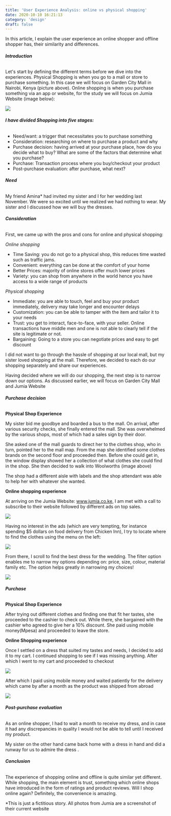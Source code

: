 ```yaml
---
title: 'User Experience Analysis: online vs physical shopping'
date: 2020-10-10 16:21:13
category: 'design'
draft: false
---
```


In this article, I explain the user experience an online shopper and offline shopper has, their similarity and differences.

###### **Introduction**

Let's start by defining the different terms before we dive into the experiences. Physical Shopping is when you go to a mall or store to purchase something. In this case we will focus on Garden City Mall in Nairobi, Kenya (picture above). Online shopping is when you purchase something via an app or website, for the study we will focus on Jumia Website (image below):

![](https://github.com/BethanyJep/100DaysOfDesign/raw/master/image8.png)

###### **I have divided Shopping into five stages:**

- Need/want: a trigger that necessitates you to purchase something
- Consideration: researching on where to purchase a product and why
- Purchase decision: having arrived at your purchase place, how do you decide what to buy? What are some of the factors that determine what you purchase?
- Purchase: Transaction process where you buy/checkout your product
- Post-purchase evaluation: after purchase, what next?

###### **Need**

My friend Amina\* had invited my sister and I for her wedding last November. We were so excited until we realized we had nothing to wear. My sister and I discussed how we will buy the dresses.

###### **Consideration**

First, we came up with the pros and cons for online and physical shopping:

_Online shopping_

- Time Saving: you do not go to a physical shop, this reduces time wasted such as traffic jams.
- Convenient: everything can be done at the comfort of your home
- Better Prices: majority of online stores offer much lower prices
- Variety: you can shop from anywhere in the world hence you have access to a wide range of products

_Physical shopping_

- Immediate: you are able to touch, feel and buy your product immediately, delivery may take longer and encounter delays
- Customization: you can be able to tamper with the item and tailor it to your needs
- Trust: you get to interact, face-to-face, with your seller. Online transactions have middle men and one is not able to clearly tell if the site is legitimate or not.
- Bargaining: Going to a store you can negotiate prices and easy to get discount

I did not want to go through the hassle of shopping at our local mall, but my sister loved shopping at the mall. Therefore, we decided to each do our shopping separately and share our experiences.

Having decided where we will do our shopping, the next step is to narrow down our options. As discussed earlier, we will focus on Garden City Mall and Jumia Website

###### **Purchase decision**

**Physical Shop Experience**

My sister bid me goodbye and boarded a bus to the mall. On arrival, after various security checks, she finally entered the mall. She was overwhelmed by the various shops, most of which had a sales sign by their door.

She asked one of the mall guards to direct her to the clothes shop, who in turn, pointed her to the mall map. From the map she identified some clothes brands on the second floor and proceeded then. Before she could get in, the window display showed her a collection of what clothes she could find in the shop. She then decided to walk into Woolworths (image above)

The shop had a different aisle with labels and the shop attendant was able to help her with whatever she wanted.

**Online shopping experience**

At arriving on the Jumia Website: www.jumia.co.ke, I am met with a call to subscribe to their website followed by different ads on top sales.

![](https://github.com/BethanyJep/100DaysOfDesign/raw/master/image1.png)

Having no interest in the ads (which are very tempting, for instance spending \$5 dollars on food delivery from Chicken Inn), I try to locate where to find the clothes using the menu on the left:

![](https://github.com/BethanyJep/100DaysOfDesign/raw/master/image2.png)

From there, I scroll to find the best dress for the wedding. The filter option enables me to narrow my options depending on: price, size, colour, material family etc. The option helps greatly in narrowing my choices!

![](https://github.com/BethanyJep/100DaysOfDesign/raw/master/image6.png)

###### **Purchase**

**Physical Shop Experience**

After trying out different clothes and finding one that fit her tastes, she proceeded to the cashier to check out. While there, she bargained with the cashier who agreed to give her a 10% discount. She paid using mobile money(Mpesa) and proceeded to leave the store.

**Online Shopping experience**

Once I settled on a dress that suited my tastes and needs, I decided to add it to my cart. I continued shopping to see if I was missing anything. After which I went to my cart and proceeded to checkout

![](https://github.com/BethanyJep/100DaysOfDesign/raw/master/image7.png)

After which I paid using mobile money and waited patiently for the delivery which came by after a month as the product was shipped from abroad

![](https://github.com/BethanyJep/100DaysOfDesign/raw/master/image9.png)

###### **Post-purchase evaluation**

As an online shopper, I had to wait a month to receive my dress, and in case it had any discrepancies in quality I would not be able to tell until I received my product.

My sister on the other hand came back home with a dress in hand and did a runway for us to admire the dress
.

###### **Conclusion**

The experience of shopping online and offline is quite similar yet different. While shopping, the main element is trust, something which online shops have introduced in the form of ratings and product reviews.
Will I shop online again? Definitely, the convenience is amazing.

\*This is just a fictitious story.
All photos from Jumia are a screenshot of their current website
